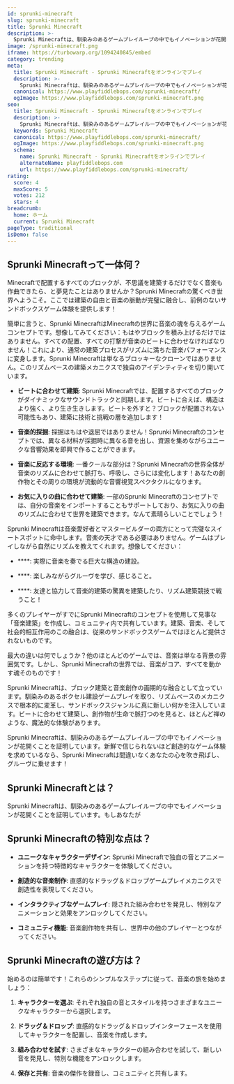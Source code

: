 ```yaml
---
id: sprunki-minecraft
slug: sprunki-minecraft
title: Sprunki Minecraft
description: >-
  Sprunki Minecraftは、馴染みのあるゲームプレイループの中でもイノベーションが花開くことを証明しています。もしあなたが
image: /sprunki-minecraft.png
iframe: https://turbowarp.org/1094240845/embed
category: trending
meta:
  title: Sprunki Minecraft - Sprunki Minecraftをオンラインでプレイ
  description: >-
    Sprunki Minecraftは、馴染みのあるゲームプレイループの中でもイノベーションが花開くことを証明しています。もしあなたが
  canonical: https://www.playfiddlebops.com/sprunki-minecraft/
  ogImage: https://www.playfiddlebops.com/sprunki-minecraft.png
seo:
  title: Sprunki Minecraft - Sprunki Minecraftをオンラインでプレイ
  description: >-
    Sprunki Minecraftは、馴染みのあるゲームプレイループの中でもイノベーションが花開くことを証明しています。新鮮で信じられないほど創造的なゲーム体験を求めているなら、Sprunki Minecraftは間違いなくあなたの心を吹き飛ばし、グルーヴに乗せます！
  keywords: Sprunki Minecraft
  canonical: https://www.playfiddlebops.com/sprunki-minecraft/
  ogImage: https://www.playfiddlebops.com/sprunki-minecraft.png
  schema:
    name: Sprunki Minecraft - Sprunki Minecraftをオンラインでプレイ
    alternateName: playfiddlebops.com
    url: https://www.playfiddlebops.com/sprunki-minecraft/
rating:
  score: 4
  maxScore: 5
  votes: 212
  stars: 4
breadcrumb:
  home: ホーム
  current: Sprunki Minecraft
pageType: traditional
isDemo: false
---
```


## Sprunki Minecraftって一体何？

Minecraftで配置するすべてのブロックが、不思議を建築するだけでなく音楽も作曲できたら、と夢見たことはありませんか？Sprunki Minecraftの驚くべき世界へようこそ。ここでは建築の自由と音楽の脈動が完璧に融合し、前例のないサンドボックスゲーム体験を提供します！

簡単に言うと、Sprunki MinecraftはMinecraftの世界に音楽の魂を与えるゲームコンセプトです。想像してみてください：もはやブロックを積み上げるだけではありません。すべての配置、すべての打撃が音楽のビートに合わせなければなりません！これにより、通常の建築プロセスがリズムに満ちた音楽パフォーマンスに変身します。Sprunki Minecraftは単なるブロッキーなクローンではありません。このリズムベースの建築メカニクスで独自のアイデンティティを切り開いています。

- **ビートに合わせて建築**: Sprunki Minecraftでは、配置するすべてのブロックがダイナミックなサウンドトラックと同期します。ビートに合えば、構造はより強く、より生き生きします。ビートを外すと？ブロックが配置されない可能性もあり、建築に技術と挑戦の層を追加します！

- **音楽的採掘**: 採掘はもはや退屈ではありません！Sprunki Minecraftのコンセプトでは、異なる材料が採掘時に異なる音を出し、資源を集めながらユニークな音響効果を即興で作ることができます。

- **音楽に反応する環境**: 一番クールな部分は？Sprunki Minecraftの世界全体が音楽のリズムに合わせて脈打ち、呼吸し、さらには変化します！あなたの創作物とその周りの環境が流動的な音響視覚スペクタクルになります。

- **お気に入りの曲に合わせて建築**: 一部のSprunki Minecraftのコンセプトでは、自分の音楽をインポートすることもサポートしており、お気に入りの曲のリズムに合わせて世界を建築できます。なんて素晴らしいことでしょう！

Sprunki Minecraftは音楽愛好者とマスタービルダーの両方にとって完璧なスイートスポットに命中します。音楽の天才である必要はありません。ゲームはプレイしながら自然にリズムを教えてくれます。想像してください：

- ****: 実際に音楽を奏でる巨大な構造の建設。

- ****: 楽しみながらグルーヴを学び、感じること。

- ****: 友達と協力して音楽的建築の驚異を建築したり、リズム建築競技で戦うこと！

多くのプレイヤーがすでにSprunki Minecraftのコンセプトを使用して見事な「音楽建築」を作成し、コミュニティ内で共有しています。建築、音楽、そして社会的相互作用のこの融合は、従来のサンドボックスゲームではほとんど提供されないものです。

最大の違いは何でしょうか？他のほとんどのゲームでは、音楽は単なる背景の雰囲気です。しかし、Sprunki Minecraftの世界では、音楽がコア、すべてを動かす魂そのものです！

Sprunki Minecraftは、ブロック建築と音楽創作の画期的な融合として立っています。馴染みのあるボクセル建設ゲームプレイを取り、リズムベースのメカニクスで根本的に変革し、サンドボックスジャンルに真に新しい何かを注入しています。ビートに合わせて建築し、創作物が生命で脈打つのを見ると、ほとんど禅のような、魔法的な体験があります。

Sprunki Minecraftは、馴染みのあるゲームプレイループの中でもイノベーションが花開くことを証明しています。新鮮で信じられないほど創造的なゲーム体験を求めているなら、Sprunki Minecraftは間違いなくあなたの心を吹き飛ばし、グルーヴに乗せます！

## Sprunki Minecraftとは？

Sprunki Minecraftは、馴染みのあるゲームプレイループの中でもイノベーションが花開くことを証明しています。もしあなたが

## Sprunki Minecraftの特別な点は？

- **ユニークなキャラクターデザイン**: Sprunki Minecraftで独自の音とアニメーションを持つ特徴的なキャラクターを体験してください。

- **創造的な音楽制作**: 直感的なドラッグ＆ドロップゲームプレイメカニクスで創造性を表現してください。

- **インタラクティブなゲームプレイ**: 隠された組み合わせを発見し、特別なアニメーションと効果をアンロックしてください。

- **コミュニティ機能**: 音楽創作物を共有し、世界中の他のプレイヤーとつながってください。

## Sprunki Minecraftの遊び方は？

始めるのは簡単です！これらのシンプルなステップに従って、音楽の旅を始めましょう：

1. **キャラクターを選ぶ**: それぞれ独自の音とスタイルを持つさまざまなユニークなキャラクターから選択します。

1. **ドラッグ＆ドロップ**: 直感的なドラッグ＆ドロップインターフェースを使用してキャラクターを配置し、音楽を作成します。

1. **組み合わせを試す**: さまざまなキャラクターの組み合わせを試して、新しい音を発見し、特別な機能をアンロックします。

1. **保存と共有**: 音楽の傑作を録音し、コミュニティと共有します。